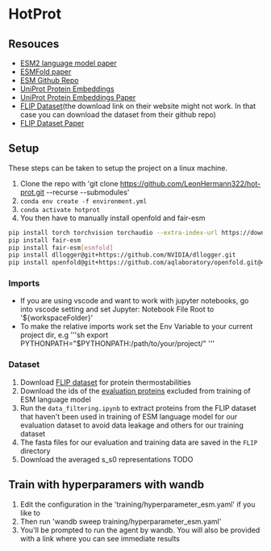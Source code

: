 # HotProt
## Resouces
- [ESM2 language model paper](https://www.biorxiv.org/content/10.1101/622803v4)
- [ESMFold paper](https://www.biorxiv.org/content/10.1101/2022.07.20.500902v2.full.pdf)
- [ESM Github Repo](https://github.com/facebookresearch/esm)
- [UniProt Protein Embeddings](https://www.uniprot.org/help/embeddings)
- [UniProt Protein Embeddings Paper](https://ieeexplore.ieee.org/stamp/stamp.jsp?tp=&arnumber=9477085&tag=1)
- [FLIP Dataset](https://benchmark.protein.properties/)(the download link on their website might not work. In that case you can download the dataset from their github repo)
- [FLIP Dataset Paper](https://www.nature.com/articles/s41592-020-0801-4)

## Setup
These steps can be taken to setup the project on a linux machine.
1. Clone the repo with 'git clone https://github.com/LeonHermann322/hot-prot.git --recurse --submodules'
2. `conda env create -f environment.yml`
3. `conda activate hotprot`
4. You then have to manually install openfold and fair-esm
```sh
pip install torch torchvision torchaudio --extra-index-url https://download.pytorch.org/whl/cu116
pip install fair-esm
pip install fair-esm[esmfold]
pip install dllogger@git+https://github.com/NVIDIA/dllogger.git
pip install openfold@git+https://github.com/aqlaboratory/openfold.git@4b41059694619831a7db195b7e0988fc4ff3a307
```

### Imports
- If you are using vscode and want to work with jupyter notebooks, go into vscode setting and set Jupyter: Notebook File Root to '${workspaceFolder}'
- To make the relative imports work set the Env Variable to your current project dir, e.g 
'''sh
export PYTHONPATH="$PYTHONPATH:/path/to/your/project/"
'''

### Dataset

1. Download [FLIP dataset](https://benchmark.protein.properties/landscapes) for protein thermostabilities
2. Download the ids of the [evaluation proteins](https://dl.fbaipublicfiles.com/fair-esm/pretraining-data/uniref201803_ur50_valid_headers.txt.gz) excluded from training of ESM language model
3. Run the `data_filtering.ipynb` to extract proteins from the FLIP dataset that haven't been used in training of ESM language model for our evaluation dataset to avoid data leakage and others for our training dataset
4. The fasta files for our evaluation and training data are saved in the `FLIP` directory
5. Download the averaged s_s0 representations TODO

## Train with hyperparamers with wandb

1. Edit the configuration in the 'training/hyperparameter_esm.yaml' if you like to
2. Then run 'wandb sweep training/hyperparameter_esm.yaml' 
3. You'll be prompted to run the agent by wandb. You will also be provided with a link where you can see immediate results



